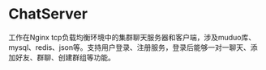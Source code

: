 # ChatServer
工作在Nginx tcp负载均衡环境中的集群聊天服务器和客户端，涉及muduo库、mysql、redis、json等。支持用户登录、注册服务，登录后能够一对一聊天、添加好友、群聊、创建群组等功能。
